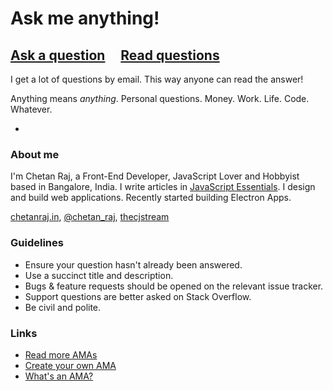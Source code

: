 # Ask me anything!

## [Ask a question](../../issues/new) &nbsp;&nbsp;&nbsp; [Read questions](../../issues?utf8=%E2%9C%93&q=is%3Aissue%20is%3Aclosed%20sort%3Aupdated-desc%20-label%3Ahidden)

I get a lot of questions by email. This way anyone can read the answer!

Anything means *anything*. Personal questions. Money. Work. Life. Code. Whatever.

-

### About me

I'm Chetan Raj, a Front-End Developer, JavaScript Lover and Hobbyist based in Bangalore, India. I write articles in [JavaScript Essentials](https://medium.com/jsessentials). I design and build web applications. Recently started building Electron Apps.

[chetanraj.in](http://chetanraj.in/), [@chetan_raj](https://twitter.com/chetan_raj), [thecjstream](https://www.instagram.com/thecjstream/)

### Guidelines

- Ensure your question hasn't already been answered.
- Use a succinct title and description.
- Bugs & feature requests should be opened on the relevant issue tracker.
- Support questions are better asked on Stack Overflow.
- Be civil and polite.

### Links

- [Read more AMAs](https://github.com/sindresorhus/amas)
- [Create your own AMA](https://github.com/sindresorhus/amas/blob/master/create-ama.md)
- [What's an AMA?](https://en.wikipedia.org/wiki/Reddit#IAmA_and_AMA)
